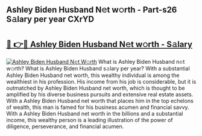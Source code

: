 ## Ashley Biden Husband N𝚎t w𝚘rth - Part-s26 S𝚊lary per year CXrYD

# <h2><a href="http://gc1t53j.nevu.top/?p=Ashley+Biden+Husband">🔗 👉🔴 Ashley Biden Husband N𝚎t w𝚘rth - S𝚊lary</a></h2>

[![Ashley Biden Husband N𝚎t W𝚘rth](https://i.imgur.com/Oavwk0R.jpeg)](http://gc1t53j.nevu.top/?p=Ashley+Biden+Husband)
What is Ashley Biden Husband n𝚎t w𝚘rth? What is Ashley Biden Husband s𝚊lary per year?
With a substantial Ashley Biden Husband net worth, this wealthy individual is among the wealthiest in his profession. His income from his job is considerable, but it is outmatched by Ashley Biden Husband net worth, which is thought to be amplified by his diverse business pursuits and extensive real estate assets. With a Ashley Biden Husband net worth that places him in the top echelons of wealth, this man is famed for his business acumen and financial savvy. With a Ashley Biden Husband net worth in the billions and a substantial income, this wealthy person is a leading illustration of the power of diligence, perseverance, and financial acumen.
